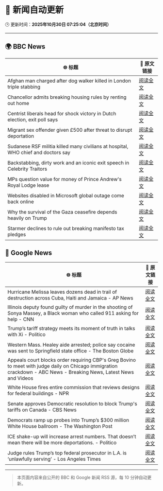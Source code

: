 # 🧠 新闻自动更新

🕒 更新时间：**2025年10月30日 07:25:04（北京时间）**

---

## 🌍 BBC News

| 🌐 标题 | 🔗 原文链接 |
|--------|-------------|
| Afghan man charged after dog walker killed in London triple stabbing | [阅读全文](https://www.bbc.com/news/articles/c2lp7wx740go?at_medium=RSS&at_campaign=rss) |
| Chancellor admits breaking housing rules by renting out home | [阅读全文](https://www.bbc.com/news/articles/cd04d0yxnrvo?at_medium=RSS&at_campaign=rss) |
| Centrist liberals head for shock victory  in Dutch election, exit poll says | [阅读全文](https://www.bbc.com/news/articles/cpwvy4w875vo?at_medium=RSS&at_campaign=rss) |
| Migrant sex offender given £500 after threat to disrupt deportation | [阅读全文](https://www.bbc.com/news/articles/cly9rxlvp85o?at_medium=RSS&at_campaign=rss) |
| Sudanese RSF militia killed many civilians at hospital, WHO chief and doctors say | [阅读全文](https://www.bbc.com/news/articles/c364jgkge46o?at_medium=RSS&at_campaign=rss) |
| Backstabbing, dirty work and an iconic exit speech in Celebrity Traitors | [阅读全文](https://www.bbc.com/news/articles/c98n7k67y95o?at_medium=RSS&at_campaign=rss) |
| MPs question value for money of Prince Andrew's Royal Lodge lease | [阅读全文](https://www.bbc.com/news/articles/cwyp5z049dlo?at_medium=RSS&at_campaign=rss) |
| Websites disabled in Microsoft global outage come back online | [阅读全文](https://www.bbc.com/news/articles/c3rj45n4x5eo?at_medium=RSS&at_campaign=rss) |
| Why the survival of the Gaza ceasefire depends heavily on Trump | [阅读全文](https://www.bbc.com/news/articles/ckgk4x5ze3mo?at_medium=RSS&at_campaign=rss) |
| Starmer declines to rule out breaking manifesto tax pledges | [阅读全文](https://www.bbc.com/news/articles/cz7p15z1y45o?at_medium=RSS&at_campaign=rss) |

## 📰 Google News

| 🌐 标题 | 🔗 原文链接 |
|--------|-------------|
| Hurricane Melissa leaves dozens dead in trail of destruction across Cuba, Haiti and Jamaica - AP News | [阅读全文](https://news.google.com/rss/articles/CBMiqAFBVV95cUxPelZXbnVFOWh1TkpudHJVclE2eVVraDdFSTVxOExKU0pWN3JTLXJvVlVzMnlYbm82b2YyQ1dNVndvb1MtWHFCYUw4OGdRc0t6WVU3VElqOTZKTjktUmtvOTNJaklpQmNuc3lVSHdfMVI5QUJqclVFUnVMT2pKczZYeUt6cC14ck5wYmdBR05XbXgxOHJWSDhrQU15UHBqME5vZ0xhZnhacjg?oc=5) |
| Illinois deputy found guilty of murder in the shooting of Sonya Massey, a Black woman who called 911 asking for help - CNN | [阅读全文](https://news.google.com/rss/articles/CBMid0FVX3lxTE16WnB2Vkg1TjNDM0lyZG03RnVVb0RfRU5jRG92aWtqLThUcFFhc29Rc3d1am4za3RJSDdfVFFSaUlSVFplOEwxZ3JITzZEckdneVZQdFpGWF9OS1gxUDRMdGI0c3lVY1U4dV9mQ1NMRUFTRkt6V1o0?oc=5) |
| Trump’s tariff strategy meets its moment of truth in talks with Xi - Politico | [阅读全文](https://news.google.com/rss/articles/CBMigAFBVV95cUxPM0JjODRHRlhqUjZVckRvX052dFVyMFZ3VXBtNmF5dnNteGpNZHltS0xBQS1aQzBES1F3VVFvQ3FibzRjNW5fc3dXU0hYTS1xYmRERmMzcTZaSy1ieEJVc1VDYlgyLWtuTmh6NGxGYzQ2QUZUaWoxb1UwdV8wM0V5VQ?oc=5) |
| Western Mass. Healey aide arrested; police say cocaine was sent to Springfield state office - The Boston Globe | [阅读全文](https://news.google.com/rss/articles/CBMilAFBVV95cUxOaTBTeGxvMzJuTkNEVDk1VDZlSmkzUzBuQTRpUlpJQVlfV3dseUNLY2lIeThBc0NuemxMNFNKcTNDOU8yZVVfOXVWVUxpX2VUQzRtaEppUF9mVnZlcDdqMkhYSzVaRkViTEVIaENZeUhoalQwUXRtb0YtdUd1V01HS05rY3FFZGFfTTVDYXNab0F5R3F5?oc=5) |
| Appeals court blocks order requiring CBP's Greg Bovino to meet with judge daily on Chicago immigration crackdown - ABC News - Breaking News, Latest News and Videos | [阅读全文](https://news.google.com/rss/articles/CBMinwFBVV95cUxNU29kXzc2dGxET0dFanQ4SE1nSF90WEdTVVJTZWozQlZERmVXYksycm1sLWxSUGNyemJnSU1hdmlYTWxyc2hfZjBvVzZfeVFXMk0xZEVqVHFRZnQwZlE5b2VVSjgxd0pWd1d0OTM3ZHVzaWltQTNZY2Q4RWFodEhZbFhmTzJ3bXJTVTNFOVpxWGt0b2FhQ2g5UEVKMHJ0a0nSAaQBQVVfeXFMTU1Fa0FMODV5OERYTHZEYU9SZVR5bFRiNkR6Z1VhcXVBT0pVNDVZLUl5MDdFYkVWYUdsN1RZMmNOOHZtVTZIWnQ0N1QyVHpERGNoUE82MVNGQkdUb010eUUtYzJIX0xSeHZNd0Zxbnl6VFF6YVNIMGQ5U2dDbWZJVmh5ejNXZjFHaGY4NU9kWUlNWDhnRzZ5ZXd1TkRiMWxPaExxVDg?oc=5) |
| White House fires entire commission that reviews designs for federal buildings - NPR | [阅读全文](https://news.google.com/rss/articles/CBMihAFBVV95cUxPUXRCcmNVMmxrTndwS3NBR05vclllaVpOVENvRkcyOTAxZi1yV2YtZXA1NVNCOG9TN1lrMjdEZ21vbnFMalZtQ09VNUpIWDZCUlp5NTYtZ2dEOU53VlRiMlhPa0RfaXZlc3NhNFViWXR3UThFNlZQTV9tX2JadE44NFJ1aEE?oc=5) |
| Senate approves Democratic resolution to block Trump's tariffs on Canada - CBS News | [阅读全文](https://news.google.com/rss/articles/CBMiaEFVX3lxTE9DaS1UdXBMZmhHRVlsT2ZVMTF3b3VfeE5FT3QxWnBMM0VjQXFIOUZrb3VMVFVpaHFvVTVuUE5xejNGVG1KN3BnYjBSYVBORjFDVjg3SDczbEJibDk4bXBRTUpHc2dWMGF40gFuQVVfeXFMTXhjZU11MjN0ZWd4cHp4QTVhcFo1M3RvcWs5eWlhWHU0cTl1RkZMQmZRbTJ2bWZCb1UzZk9RM2F5c1Fld05Xa2RJOEdQcnFvVWJBUWZjQzVBdkF6YjlhN0lYTTRWZTNTQVlzX0JROHc?oc=5) |
| Democrats ramp up probes into Trump’s $300 million White House ballroom - The Washington Post | [阅读全文](https://news.google.com/rss/articles/CBMilAFBVV95cUxOYW1Za1Y1VU1kY2Iyb3p3SVA1MTJHRDhxSE9xS3FJWTBXRDV2WVcwb2t4WWQ1OThSQkM1MDhFc3VBbDlVSHpyU2d0aGhDQUwtSmJWYXFsa1dFdVhtdzBnVUUzcHY0OExwaFhLX21pa3B3Vl9heXdOM0s3bUZhWkNxeXlxdnl3RWYxYXVhQ2g5N014MFRw?oc=5) |
| ICE shake-up will increase arrest numbers. That doesn’t mean there will be more deportations. - Politico | [阅读全文](https://news.google.com/rss/articles/CBMi1wFBVV95cUxPajdYSzM5d1pQZHRBRGZ0TVdzYkJ0aElERmY3WHIzckJnNUE3SUI5cFozNFo5MFZySHF3VXBHQ3haMTN1UjdpN040ZHVVYnBablBxaE9OWS10di1RN3Rkb1Y2U2dWakdBak5lYi1SOVJDRklTeDlBYnNWZGlBcXRUc2I0djVjNjlWcEI5eDB4RURISWdhTzRESW5ZeEJrcnVZWDJycnB2SHMwWlFiX0dWdExqQVpqNHlHUlo4Um5EOGdETDNtVUdBLW5teTZmSzJNRHM5Mm1ORQ?oc=5) |
| Judge rules Trump’s top federal prosecutor in L.A. is ‘unlawfully serving’ - Los Angeles Times | [阅读全文](https://news.google.com/rss/articles/CBMimgFBVV95cUxOLWpSR0hEYmM0MDk0TUdCNzU0Rl9tX25GaE5DVkxqLUdoVUczTG1ITGJyVlZGaGxudjRrMkc2SHc3Rnpvb2tuOHY2dUhBRVI3QjJOSlB4dWFfclFRYUFvVjVHc2dPZm52aGhiY1BKYXljLUYyQzlZd1JITXFLMTl2YS1xTHVGQnBaaTFhTTZjdF9Ec2hVZXhVVXJ3?oc=5) |

---
> 本页面内容来自公开的 BBC 和 Google 新闻 RSS 源，每 10 分钟自动更新。